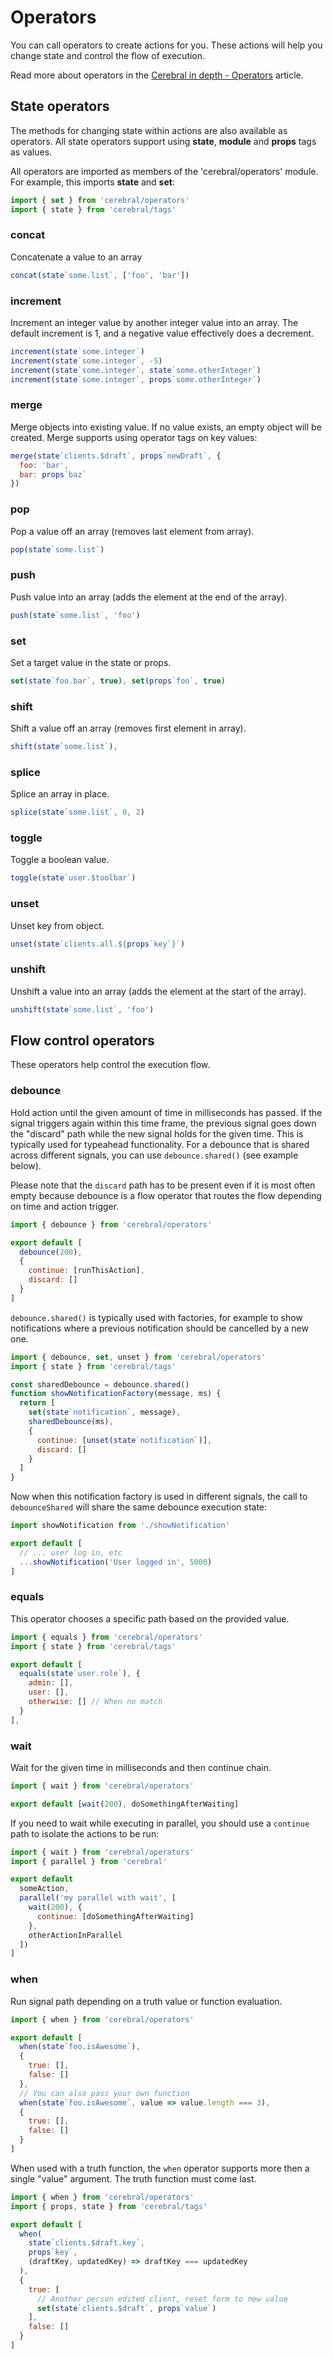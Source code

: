 # Operators

You can call operators to create actions for you. These actions will help you change state and control the flow of execution.

Read more about operators in the [Cerebral in depth - Operators](https://www.jsblog.io/articles/christianalfoni/cerebral_in_depth_operators) article.

## State operators

The methods for changing state within actions are also available as operators. All state operators support using **state**, **module** and **props** tags as values.

All operators are imported as members of the 'cerebral/operators' module. For example, this imports **state** and **set**:

```js
import { set } from 'cerebral/operators'
import { state } from 'cerebral/tags'
```

### concat

Concatenate a value to an array

```js
concat(state`some.list`, ['foo', 'bar'])
```

### increment

Increment an integer value by another integer value into an array. The default increment is 1, and a negative value effectively does a decrement.

```js
increment(state`some.integer`)
increment(state`some.integer`, -5)
increment(state`some.integer`, state`some.otherInteger`)
increment(state`some.integer`, props`some.otherInteger`)
```

### merge

Merge objects into existing value. If no value exists, an empty object will be created. Merge supports using operator tags on key values:

```js
merge(state`clients.$draft`, props`newDraft`, {
  foo: 'bar',
  bar: props`baz`
})
```

### pop

Pop a value off an array (removes last element from array).

```js
pop(state`some.list`)
```

### push

Push value into an array (adds the element at the end of the array).

```js
push(state`some.list`, 'foo')
```

### set

Set a target value in the state or props.

```js
set(state`foo.bar`, true), set(props`foo`, true)
```

### shift

Shift a value off an array (removes first element in array).

```js
shift(state`some.list`),
```

### splice

Splice an array in place.

```js
splice(state`some.list`, 0, 2)
```

### toggle

Toggle a boolean value.

```js
toggle(state`user.$toolbar`)
```

### unset

Unset key from object.

```js
unset(state`clients.all.${props`key`}`)
```

### unshift

Unshift a value into an array (adds the element at the start of the array).

```js
unshift(state`some.list`, 'foo')
```

## Flow control operators

These operators help control the execution flow.

### debounce

Hold action until the given amount of time in milliseconds has passed. If the
signal triggers again within this time frame, the previous signal goes down the
"discard" path while the new signal holds for the given time. This is
typically used for typeahead functionality. For a debounce that is shared
across different signals, you can use `debounce.shared()` (see example below).

Please note that the `discard` path has to be present even if it is most often
empty because debounce is a flow operator that routes the flow depending on
time and action trigger.

```js
import { debounce } from 'cerebral/operators'

export default [
  debounce(200),
  {
    continue: [runThisAction],
    discard: []
  }
]
```

`debounce.shared()` is typically used with factories, for example to show
notifications where a previous notification should be cancelled by a new one.

```js
import { debounce, set, unset } from 'cerebral/operators'
import { state } from 'cerebral/tags'

const sharedDebounce = debounce.shared()
function showNotificationFactory(message, ms) {
  return [
    set(state`notification`, message),
    sharedDebounce(ms),
    {
      continue: [unset(state`notification`)],
      discard: []
    }
  ]
}
```

Now when this notification factory is used in different signals, the call to
`debounceShared` will share the same debounce execution state:

```js
import showNotification from './showNotification'

export default [
  // ... user log in, etc
  ...showNotification('User logged in', 5000)
]
```

### equals

This operator chooses a specific path based on the provided value.

```js
import { equals } from 'cerebral/operators'
import { state } from 'cerebral/tags'

export default [
  equals(state`user.role`), {
    admin: [],
    user: [],
    otherwise: [] // When no match
  }
],
```

### wait

Wait for the given time in milliseconds and then continue chain.

```js
import { wait } from 'cerebral/operators'

export default [wait(200), doSomethingAfterWaiting]
```

If you need to wait while executing in parallel, you should use a `continue`
path to isolate the actions to be run:

```js
import { wait } from 'cerebral/operators'
import { parallel } from 'cerebral'

export default
  someAction,
  parallel('my parallel with wait', [
    wait(200), {
      continue: [doSomethingAfterWaiting]
    },
    otherActionInParallel
  ])
]
```

### when

Run signal path depending on a truth value or function evaluation.

```js
import { when } from 'cerebral/operators'

export default [
  when(state`foo.isAwesome`),
  {
    true: [],
    false: []
  },
  // You can also pass your own function
  when(state`foo.isAwesome`, value => value.length === 3),
  {
    true: [],
    false: []
  }
]
```

When used with a truth function, the `when` operator supports more then a single
"value" argument. The truth function must come last.

```js
import { when } from 'cerebral/operators'
import { props, state } from 'cerebral/tags'

export default [
  when(
    state`clients.$draft.key`,
    props`key`,
    (draftKey, updatedKey) => draftKey === updatedKey
  ),
  {
    true: [
      // Another person edited client, reset form to new value
      set(state`clients.$draft`, props`value`)
    ],
    false: []
  }
]
```
